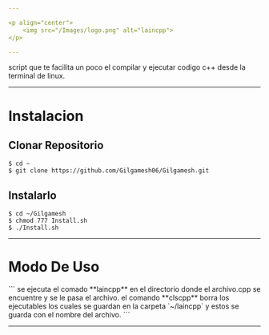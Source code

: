 ```yaml
---

<p align="center"> 
 	<img src="/Images/logo.png" alt="laincpp">
</p>

---
```


<p>
	script que te facilita un poco el compilar y ejecutar codigo c++
	desde la terminal de linux.
</p>

---

# Instalacion
 
## Clonar Repositorio

```
$ cd ~
$ git clone https://github.com/Gilgamesh06/Gilgamesh.git
```

## Instalarlo

```
$ cd ~/Gilgamesh
$ chmod 777 Install.sh
$ ./Install.sh
```

---

# Modo De Uso

<p>
	```
	se ejecuta el comado **laincpp** en el directorio donde el archivo.cpp se encuentre y se le pasa el archivo.
	el comando **clscpp** borra los ejecutables los cuales se guardan en la 
	carpeta `~/laincpp`  y estos se guarda con el nombre del archivo.
	```
</p>

---